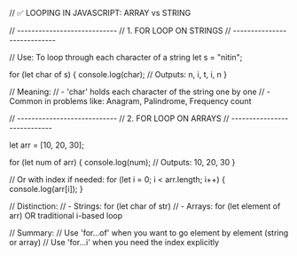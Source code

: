 // ✅ LOOPING IN JAVASCRIPT: ARRAY vs STRING

// ----------------------------
// 1. FOR LOOP ON STRINGS
// ----------------------------

// Use: To loop through each character of a string
let s = "nitin";

for (let char of s) {
    console.log(char); // Outputs: n, i, t, i, n
}

// Meaning:
// - 'char' holds each character of the string one by one
// - Common in problems like: Anagram, Palindrome, Frequency count


// ----------------------------
// 2. FOR LOOP ON ARRAYS
// ----------------------------

let arr = [10, 20, 30];

for (let num of arr) {
    console.log(num); // Outputs: 10, 20, 30
}

// Or with index if needed:
for (let i = 0; i < arr.length; i++) {
    console.log(arr[i]);
}

// Distinction:
// - Strings: for (let char of str)
// - Arrays:  for (let element of arr) OR traditional i-based loop


// Summary:
// Use 'for...of' when you want to go element by element (string or array)
// Use 'for...i' when you need the index explicitly

